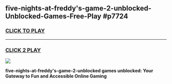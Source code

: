 
## five-nights-at-freddy's-game-2-unblocked-Unblocked-Games-Free-Play #p7724
<h3>
<a href="https://us.freeplayer.one?title=five-nights-at-freddy's-game-2-unblocked&ref=9M">CLICK TO PLAY</a></h3>
<hr>

<h3>
<a href="https://us.freeplayer.one?title=five-nights-at-freddy's-game-2-unblocked&ref=9M">CLICK 2 PLAY</a>
  
</h3>

<a href="https://us.freeplayer.one?title=five-nights-at-freddy's-game-2-unblocked&ref=9M"><img src="https://clearcache.store/games.png"></a>


**five-nights-at-freddy's-game-2-unblocked games unblocked: Your Gateway to Fun and Accessible Online Gaming**
